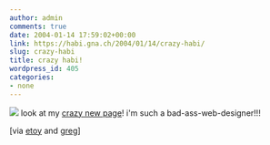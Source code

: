 ```yaml
---
author: admin
comments: true
date: 2004-01-14 17:59:02+00:00
link: https://habi.gna.ch/2004/01/14/crazy-habi/
slug: crazy-habi
title: crazy habi!
wordpress_id: 405
categories:
- none
---
```


[![](https://habi.gna.ch/blog/images/crazy-tm.jpg)](https://habi.gna.ch/blog/images/crazy.jpg)
look at my [crazy new page](http://www.habi.gna.ch.crazy.sytes.org/)!
i'm such a bad-ass-web-designer!!!

[via [etoy](http://feed.etoy.com/) and [greg](http://greg.abstrakt.ch/gallery/floatsam/dada)]

